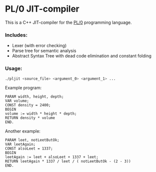 # PL/0 JIT-compiler

This is a C++ JIT-compiler for the [PL/0](https://en.wikipedia.org/wiki/PL/0) programming language.

### Includes:

- Lexer (with error checking)
- Parse tree for semantic analysis
- Abstract Syntax Tree with dead code elimination and constant folding

### Usage:

```bash
./pljit <source_file> <argument_0> <argument_1> ...
```

Example program:

```pl/0
PARAM width, height, depth;
VAR volume;
CONST density = 2400;
BEGIN
volume := width * height * depth;
RETURN density * volume
END.
```

Another example:

```pl/0
PARAM leet, notLeetButOk;
VAR leetAgain;
CONST alsoLeet = 1337;
BEGIN
leetAgain := leet + alsoLeet + 1337 + leet;
RETURN leetAgain * 1337 / leet / ( notLeetButOk - (2 - 3))
END.
```
